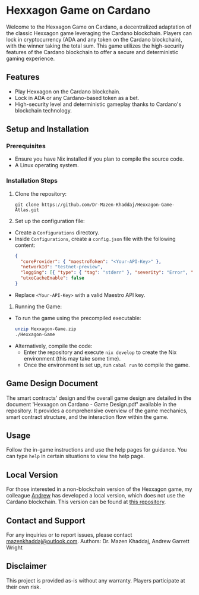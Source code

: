 # Hexxagon Game on Cardano

Welcome to the Hexxagon Game on Cardano, a decentralized adaptation of the classic Hexxagon game leveraging the Cardano blockchain. Players can lock in cryptocurrency (ADA and any token on the Cardano blockchain), with the winner taking the total sum. This game utilizes the high-security features of the Cardano blockchain to offer a secure and deterministic gaming experience.

## Features

- Play Hexxagon on the Cardano blockchain.
- Lock in ADA or any Cardano-based token as a bet.
- High-security level and deterministic gameplay thanks to Cardano's blockchain technology.

## Setup and Installation

### Prerequisites

- Ensure you have Nix installed if you plan to compile the source code.
- A Linux operating system.

### Installation Steps

1. Clone the repository:
   ```
   git clone https://github.com/Dr-Mazen-Khaddaj/Hexxagon-Game-Atlas.git
   ```

2. Set up the configuration file:
- Create a `Configurations` directory.
- Inside `Configurations`, create a `config.json` file with the following content:
  ```json
  {
    "coreProvider": { "maestroToken": "<Your-API-Key>" },
    "networkId": "testnet-preview",
    "logging": [{ "type": { "tag": "stderr" }, "severity": "Error", "verbosity": "V3" }],
    "utxoCacheEnable": false
  }
  ```
- Replace `<Your-API-Key>` with a valid Maestro API key.

1. Running the Game:
- To run the game using the precompiled executable:
    ```bash
    unzip Hexxagon-Game.zip
    ./Hexxagon-Game
    ```
- Alternatively, compile the code:
  - Enter the repository and execute `nix develop` to create the Nix environment (this may take some time).
  - Once the environment is set up, run `cabal run` to compile the game.

## Game Design Document

The smart contracts' design and the overall game design are detailed in the document 'Hexxagon on Cardano - Game Design.pdf' available in the repository. It provides a comprehensive overview of the game mechanics, smart contract structure, and the interaction flow within the game.

## Usage

  Follow the in-game instructions and use the help pages for guidance. You can type `help` in certain situations to view the help page.

## Local Version

For those interested in a non-blockchain version of the Hexxagon game, my colleague [Andrew](https://github.com/ovitus) has developed a local version, which does not use the Cardano blockchain. This version can be found at [this repository](https://github.com/ovitus/hexxagon.git).

## Contact and Support

  For any inquiries or to report issues, please contact mazenkhaddaj@outlook.com.
  Authors: Dr. Mazen Khaddaj, Andrew Garrett Wright

## Disclaimer

  This project is provided as-is without any warranty. Players participate at their own risk.

